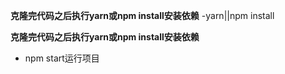 
**克隆完代码之后执行yarn或npm install安装依赖**
-yarn||npm install

**克隆完代码之后执行yarn或npm install安装依赖**
- npm start运行项目
